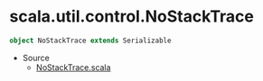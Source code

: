
#                       scala.util.control.NoStackTrace                       #

```scala
object NoStackTrace extends Serializable
```

* Source
  * [NoStackTrace.scala](https://github.com/scala/scala/tree/6d09a1ba5f/src/library/scala/util/control/NoStackTrace.scala#L1)


